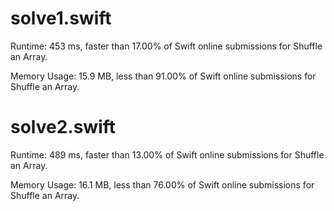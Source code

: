 # solve1.swift

Runtime: 453 ms, faster than 17.00% of Swift online submissions for Shuffle an Array.

Memory Usage: 15.9 MB, less than 91.00% of Swift online submissions for Shuffle an Array.

# solve2.swift

Runtime: 489 ms, faster than 13.00% of Swift online submissions for Shuffle an Array.

Memory Usage: 16.1 MB, less than 76.00% of Swift online submissions for Shuffle an Array.
